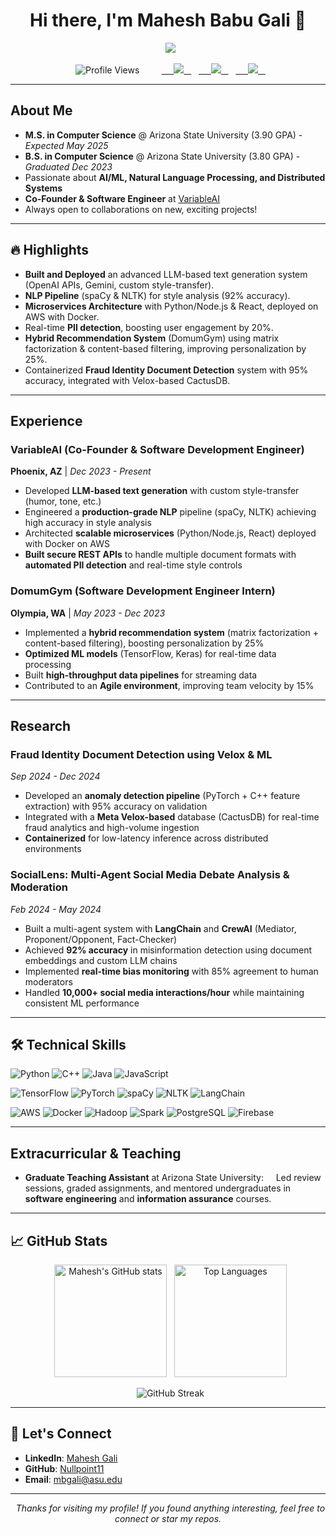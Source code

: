 <!-- Banner or Profile Title -->
<h1 align="center">Hi there, I'm Mahesh Babu Gali 👋</h1>

<!-- Typing Effect (optional) -->
<p align="center">
  <img src="https://readme-typing-svg.herokuapp.com?font=Fira+Code&duration=2500&pause=800&color=1FF760&center=true&vCenter=true&width=435&lines=Software+Engineer+%7C+ML+Enthusiast;Co-Founder+%40+VariableAI;Always+learning+new+things!">
</p>

<!-- Profile Views & Social Badges -->
<p align="center">
  <img src="https://komarev.com/ghpvc/?username=Nullpoint11&label=Profile%20views&color=brightgreen&style=flat" alt="Profile Views" />
  
  <!-- Replace your links below -->
  <a href="mailto:mbgali@asu.edu">
    <img src="https://img.shields.io/badge/Email-mbgali%40asu.edu-informational?style=flat&logo=gmail&color=red" />
  </a>
  <a href="https://www.linkedin.com/in/mahesh-gali-004606250" target="_blank">
    <img src="https://img.shields.io/badge/LinkedIn-%40MaheshGali-blue?style=flat&logo=linkedin" />
  </a>
  <a href="https://github.com/Nullpoint11">
    <img src="https://img.shields.io/badge/GitHub-Nullpoint11-black?style=flat&logo=github" />
  </a>
</p>

---

## About Me

- **M.S. in Computer Science** @ Arizona State University (3.90 GPA) - *Expected May 2025*  
- **B.S. in Computer Science** @ Arizona State University (3.80 GPA) - *Graduated Dec 2023*  
- Passionate about **AI/ML, Natural Language Processing, and Distributed Systems**  
- **Co-Founder & Software Engineer** at [VariableAI](#experience)
- Always open to collaborations on new, exciting projects!

---

## 🔥 Highlights

- **Built and Deployed** an advanced LLM-based text generation system (OpenAI APIs, Gemini, custom style-transfer).
- **NLP Pipeline** (spaCy & NLTK) for style analysis (92% accuracy).
- **Microservices Architecture** with Python/Node.js & React, deployed on AWS with Docker.
- Real-time **PII detection**, boosting user engagement by 20%.
- **Hybrid Recommendation System** (DomumGym) using matrix factorization & content-based filtering, improving personalization by 25%.
- Containerized **Fraud Identity Document Detection** system with 95% accuracy, integrated with Velox-based CactusDB.  

---

## Experience

### VariableAI (Co-Founder & Software Development Engineer)
**Phoenix, AZ** | *Dec 2023 - Present*

- Developed **LLM-based text generation** with custom style-transfer (humor, tone, etc.)  
- Engineered a **production-grade NLP** pipeline (spaCy, NLTK) achieving high accuracy in style analysis  
- Architected **scalable microservices** (Python/Node.js, React) deployed with Docker on AWS  
- **Built secure REST APIs** to handle multiple document formats with **automated PII detection** and real-time style controls  

### DomumGym (Software Development Engineer Intern)
**Olympia, WA** | *May 2023 - Dec 2023*

- Implemented a **hybrid recommendation system** (matrix factorization + content-based filtering), boosting personalization by 25%  
- **Optimized ML models** (TensorFlow, Keras) for real-time data processing  
- Built **high-throughput data pipelines** for streaming data  
- Contributed to an **Agile environment**, improving team velocity by 15%  

---

## Research

### Fraud Identity Document Detection using Velox & ML
*Sep 2024 - Dec 2024*

- Developed an **anomaly detection pipeline** (PyTorch + C++ feature extraction) with 95% accuracy on validation  
- Integrated with a **Meta Velox-based** database (CactusDB) for real-time fraud analytics and high-volume ingestion  
- **Containerized** for low-latency inference across distributed environments  

### SocialLens: Multi-Agent Social Media Debate Analysis & Moderation
*Feb 2024 - May 2024*

- Built a multi-agent system with **LangChain** and **CrewAI** (Mediator, Proponent/Opponent, Fact-Checker)  
- Achieved **92% accuracy** in misinformation detection using document embeddings and custom LLM chains  
- Implemented **real-time bias monitoring** with 85% agreement to human moderators  
- Handled **10,000+ social media interactions/hour** while maintaining consistent ML performance  

---

## 🛠️ Technical Skills

![Python](https://img.shields.io/badge/Python-3776AB?style=flat&logo=python&logoColor=white)
![C++](https://img.shields.io/badge/C++-00599C?style=flat&logo=c%2B%2B&logoColor=white)
![Java](https://img.shields.io/badge/Java-ED8B00?style=flat&logo=java&logoColor=white)
![JavaScript](https://img.shields.io/badge/JavaScript-323330?style=flat&logo=javascript&logoColor=F7DF1E)

![TensorFlow](https://img.shields.io/badge/TensorFlow-FF6F00?style=flat&logo=tensorflow&logoColor=white)
![PyTorch](https://img.shields.io/badge/PyTorch-EE4C2C?style=flat&logo=pytorch&logoColor=white)
![spaCy](https://img.shields.io/badge/spaCy-09A3D5?style=flat&logo=spacy&logoColor=white)
![NLTK](https://img.shields.io/badge/NLTK-0277BD?style=flat&logo=python&logoColor=white)
![LangChain](https://img.shields.io/badge/LangChain-0092CF?style=flat&logo=chainlink&logoColor=white)

![AWS](https://img.shields.io/badge/AWS-232F3E?style=flat&logo=amazon-aws&logoColor=white)
![Docker](https://img.shields.io/badge/Docker-2496ED?style=flat&logo=docker&logoColor=white)
![Hadoop](https://img.shields.io/badge/Hadoop-66CCFF?style=flat&logo=apachehadoop&logoColor=white)
![Spark](https://img.shields.io/badge/Apache_Spark-E25A1C?style=flat&logo=apachespark&logoColor=white)
![PostgreSQL](https://img.shields.io/badge/PostgreSQL-4169E1?style=flat&logo=postgresql&logoColor=white)
![Firebase](https://img.shields.io/badge/Firebase-039BE5?style=flat&logo=firebase&logoColor=white)

---

## Extracurricular & Teaching

- **Graduate Teaching Assistant** at Arizona State University:  
  Led review sessions, graded assignments, and mentored undergraduates in **software engineering** and **information assurance** courses.

---

## 📈 GitHub Stats

<p align="center">
  <img src="https://github-readme-stats.vercel.app/api?username=Nullpoint11&show_icons=true&theme=radical" alt="Mahesh's GitHub stats" height="180px" />
  <img src="https://github-readme-stats.vercel.app/api/top-langs/?username=Nullpoint11&layout=compact&theme=radical" alt="Top Languages" height="180px" />
</p>

<!-- Optionally, add a "GitHub Streak" card -->
<p align="center">
  <img src="https://github-readme-streak-stats.herokuapp.com/?user=Nullpoint11&theme=radical" alt="GitHub Streak" />
</p>

---

## 🔗 Let's Connect

- **LinkedIn**: [Mahesh Gali](https://www.linkedin.com/in/mahesh-gali-004606250)  
- **GitHub**: [Nullpoint11](https://github.com/Nullpoint11)  
- **Email**: [mbgali@asu.edu](mailto:mbgali@asu.edu)

---

<!-- 
Optional: If you want to add some fun or extra sections, 
like "Fun Facts," "Dev Quotes," or a dynamic snake graph 
that shows your contribution graph eaten by a snake, 
you can add them below. 
-->

<!-- Snake Contribution Graph (Optional) -->
<!--
![snake gif](https://github.com/Nullpoint11/Nullpoint11/blob/output/github-contribution-grid-snake.svg)
-->

<p align="center">
  <i>Thanks for visiting my profile! If you found anything interesting, feel free to connect or star my repos.</i>
</p>
